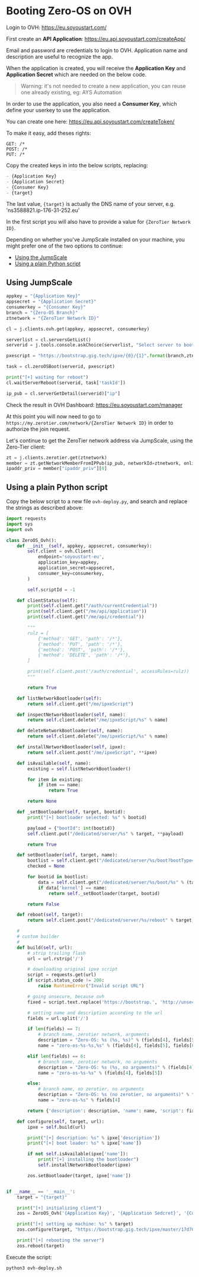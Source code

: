 # Booting Zero-OS on OVH

Login to OVH: https://eu.soyoustart.com/

First create an **API Application**: https://eu.api.soyoustart.com/createApp/

Email and password are credentials to login to OVH. Application name and description are useful to recognize the app.

When the application is created, you will receive the **Application Key** and **Application Secret** which are needed on the below code.

> Warning: it's not needed to create a new application, you can reuse one already existing, eg: AYS Automation

In order to use the application, you also need a **Consumer Key**, which define your userkey to use the application.

You can create one here: https://eu.api.soyoustart.com/createToken/

To make it easy, add theses rights:
```
GET: /*
POST: /*
PUT: /*
```

Copy the created keys in into the below scripts, replacing:
```python
- {Application Key}
- {Application Secret}
- {Consumer Key}
- {target}
```

The last value, `{target}` is actually the DNS name of your server, e.g. 'ns3588821.ip-176-31-252.eu'

In the first script you will also have to provide a value for `{ZeroTier Network ID}`.

Depending on whether you've JumpScale installed on your machine, you might prefer one of the two options to continue:
- [Using the JumpScale](#using-jumpscale)
- [Using a plain Python script](#using-a-plain-python-script)

## Using JumpScale

```python
appkey = "{Application Key}"
appsecret = "{Application Secret}"
consumerkey = "{Consumer Key}"
branch = "{Zero-OS Branch}"
ztnetwork = "{ZeroTier Network ID}"

cl = j.clients.ovh.get(appkey, appsecret, consumerkey)

serverlist = cl.serversGetList()
serverid = j.tools.console.askChoice(serverlist, "Select server to boot Zero-OS, be careful!")

pxescript = "https://bootstrap.gig.tech/ipxe/{0}/{1}".format(branch,ztnetwork)

task = cl.zeroOSBoot(serverid, pxescript)

print("[+] waiting for reboot")
cl.waitServerReboot(serverid, task['taskId'])

ip_pub = cl.serverGetDetail(serverid)["ip"]
```

Check the result in OVH Dashboard: https://eu.soyoustart.com/manager

At this point you will now need to go to `https://my.zerotier.com/network/{ZeroTier Network ID}` in order to authorize the join request.

Let's continue to get the ZeroTier network address via JumpScale, using the Zero-Tier client:

```python
zt = j.clients.zerotier.get(ztnetwork)
member = zt.getNetworkMemberFromIPPub(ip_pub, networkId=ztnetwork, online=True)
ipaddr_priv = member["ipaddr_priv"][0]
```

## Using a plain Python script

Copy the below script to a new file `ovh-deploy.py`, and search and replace the strings as described above:
```python
import requests
import sys
import ovh

class ZeroOS_Ovh():
    def __init__(self, appkey, appsecret, consumerkey):
        self.client = ovh.Client(
            endpoint='soyoustart-eu',
            application_key=appkey,
            application_secret=appsecret,
            consumer_key=consumerkey,
        )

        self.scriptId = -1

    def clientStatus(self):
        print(self.client.get("/auth/currentCredential"))
        print(self.client.get("/me/api/application"))
        print(self.client.get("/me/api/credential"))

        """
        rulz = [
            {'method': 'GET', 'path': '/*'},
            {'method': 'PUT', 'path': '/*'},
            {'method': 'POST', 'path': '/*'},
            {'method': 'DELETE', 'path': '/*'},
        ]

        print(self.client.post('/auth/credential', accessRules=rulz))
        """

        return True

    def listNetworkBootloader(self):
        return self.client.get("/me/ipxeScript")

    def inspectNetworkBootloader(self, name):
        return self.client.delete("/me/ipxeScript/%s" % name)

    def deleteNetworkBootloader(self, name):
        return self.client.delete("/me/ipxeScript/%s" % name)

    def installNetworkBootloader(self, ipxe):
        return self.client.post("/me/ipxeScript", **ipxe)

    def isAvailable(self, name):
        existing = self.listNetworkBootloader()

        for item in existing:
            if item == name:
                return True

        return None

    def _setBootloader(self, target, bootid):
        print("[+] bootloader selected: %s" % bootid)

        payload = {"bootId": int(bootid)}
        self.client.put("/dedicated/server/%s" % target, **payload)

        return True

    def setBootloader(self, target, name):
        bootlist = self.client.get("/dedicated/server/%s/boot?bootType=ipxeCustomerScript" % target)
        checked = None

        for bootid in bootlist:
            data = self.client.get("/dedicated/server/%s/boot/%s" % (target, bootid))
            if data['kernel'] == name:
                return self._setBootloader(target, bootid)

        return False

    def reboot(self, target):
        return self.client.post("/dedicated/server/%s/reboot" % target)

    #
    # custom builder
    #
    def build(self, url):
        # strip trailing flash
        url = url.rstrip('/')

        # downloading original ipxe script
        script = requests.get(url)
        if script.status_code != 200:
            raise RuntimeError("Invalid script URL")

        # going unsecure, because ovh
        fixed = script.text.replace('https://bootstrap.', 'http://unsecure.bootstrap.')

        # setting name and description according to the url
        fields = url.split('/')

        if len(fields) == 7:
            # branch name, zerotier network, arguments
            description = "Zero-OS: %s (%s, %s)" % (fields[4], fields[5], fields[6])
            name = "zero-os-%s-%s,%s" % (fields[4], fields[5], fields[6])

        elif len(fields) == 6:
            # branch name, zerotier network, no arguments
            description = "Zero-OS: %s (%s, no arguments)" % (fields[4], fields[5])
            name = "zero-os-%s-%s" % (fields[4], fields[5])

        else:
            # branch name, no zerotier, no arguments
            description = "Zero-OS: %s (no zerotier, no arguments)" % fields[4]
            name = "zero-os-%s" % fields[4]

        return {'description': description, 'name': name, 'script': fixed}

    def configure(self, target, url):
        ipxe = self.build(url)

        print("[+] description: %s" % ipxe['description'])
        print("[+] boot loader: %s" % ipxe['name'])

        if not self.isAvailable(ipxe['name']):
            print("[+] installing the bootloader")
            self.installNetworkBootloader(ipxe)

        zos.setBootloader(target, ipxe['name'])


if __name__ == '__main__':
    target = "{target}"

    print("[+] initializing client")
    zos = ZeroOS_Ovh('{Application Key}', '{Application Sedcret}', '{Consumer Key}')

    print("[+] setting up machine: %s" % target)
    zos.configure(target, "https://bootstrap.gig.tech/ipxe/master/17d709436c7366d8/debug")

    print("[+] rebooting the server")
    zos.reboot(target)
```

Execute the script:
```bash
python3 ovh-deploy.sh
```
